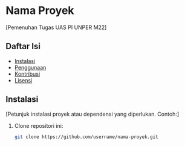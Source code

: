 # Nama Proyek

[Pemenuhan Tugas UAS PI UNPER M22]

## Daftar Isi

- [Instalasi](#instalasi)
- [Penggunaan](#penggunaan)
- [Kontribusi](#kontribusi)
- [Lisensi](#lisensi)

## Instalasi

[Petunjuk instalasi proyek atau dependensi yang diperlukan. Contoh:]

1. Clone repositori ini:

   ```bash
   git clone https://github.com/username/nama-proyek.git
